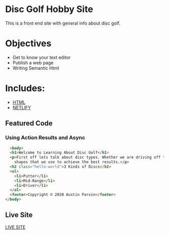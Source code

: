 # Disc Golf Hobby Site

This is a front end site with general info about disc golf. 

# Objectives

- Get to know your text editor
- Publish a web page
- Writing Semantic Html

# Includes: 

- [HTML](https://docs.microsoft.com/en-us/dotnet/csharp/)
- [NETLIFY](https://docs.netlify.com/?_ga=2.56383019.1272475466.1587169866-1421079835.1583768648)

## Featured Code

### Using Action Results and Async

```HTML
  <body>
  <h1>Welcome to Learning About Disc Golf</h1>
  <p>First off lets talk about disc types. Whether we are driving off the tee pad, or putting from 10ft there are disc
    shapes that we use to achieve the best results.</p>
  <h2 class="hello-world">3 Kinds of Discs</h2>
  <ol>
    <li>Putter</li>
    <li>Mid-Range</li>
    <li>Driver</li>
  </ol>
  <footer>Copyright © 2020 Austin Parvin</footer>
</body>
 ```
 
## Live Site

[LIVE SITE](https://disc-golf-austinparvin.netlify.app/)
